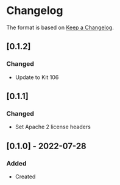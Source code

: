 # Changelog
The format is based on [Keep a Changelog](https://keepachangelog.com/en/1.0.0/).

## [0.1.2]
### Changed
- Update to Kit 106

## [0.1.1]
### Changed
- Set Apache 2 license headers

## [0.1.0] - 2022-07-28
### Added
- Created
